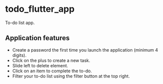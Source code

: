 # todo_flutter_app

To-do list app.

## Application features

* Create a password the first time you launch the application (minimum 4 digits).
* Click on the plus to create a new task.
* Slide left to delete element.
* Click on an item to complete the to-do.
* Filter your to-do list using the filter button at the top right.
